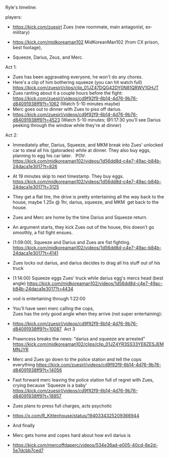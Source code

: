 Ryle's timeline:

players:

-   https://kick.com/zuesirl
 Zues (new roommate, main antagonist, ex-military)

-   <https://kick.com/midkoreaman102> MidKoreanMan102 (from CX prison, best footage),

-   Squeeze, Darius, Zeus, and Merc.

Act 1:

-   Zues has been aggravating everyone, he won't do any chores.   
-   Here's a clip of him bothering squeeze (you can hit watch full) <https://kick.com/zuesirl/clips/clip_01JZ47DQG42DY0N81QRWV1GHJT> 
-   Zues ranting about it a couple hours before the fight:\
    <https://kick.com/zuesirl/videos/cd9f92f9-6b14-4d76-9b76-d84091938ff9?t=1062>
(Watch 5-10 minutes maybe)
-   Merc goes out to dinner with Zues to piss off darius. 
-   <https://kick.com/zuesirl/videos/cd9f92f9-6b14-4d76-9b76-d84091938ff9?t=4523>
(Watch 5-10 minutes; @1:17:30 you'll see Darius peeking through the window while they're at dinner)

Act 2:

-   Immediately after, Darius, Squeeze, and MKM break into Zues' unlocked car to steal all his (gatorades) while at dinner. They also buy eggs, planning to egg his car later.   POV: <https://kick.com/midkoreaman102/videos/1d56dd8d-c4e7-49ac-b84b-24daca1e3017?t=826> 
-   At 19 minutes skip to next timestamp. They buy eggs. <https://kick.com/midkoreaman102/videos/1d56dd8d-c4e7-49ac-b84b-24daca1e3017?t=3125> 
-   They get a flat tire, the drive is pretty entertaining all the way back to the house, maybe 1.25x @ 1hr, darius, squeeze, and MKM  get back to the house.
-   Zues and Merc are home by the time Darius and Squeeze return.
-   An argument starts, they kick Zues out of the house, this doesn't go smoothly, a fist fight ensues. 
-   (1:09:00), Squeeze and Darius and Zues are fist fighting.  <https://kick.com/midkoreaman102/videos/1d56dd8d-c4e7-49ac-b84b-24daca1e3017?t=4141> 
-   Zues locks out darius, and darius decides to drag all his stuff out of his truck
-   (1:14:00) Squeeze eggs Zues' truck while darius egg's mercs head (best angle) <https://kick.com/midkoreaman102/videos/1d56dd8d-c4e7-49ac-b84b-24daca1e3017?t=4434>
-   vod is entertaining through 1:22:00
-   You'll have seen merc calling the cops,\
    Zues has the only good angle when they arrive (not super entertaining):
-   <https://kick.com/zuesirl/videos/cd9f92f9-6b14-4d76-9b76-d84091938ff9?t=10087> 
Act 3

-   Prawncess breaks the news: "darius and squeeze are arrested" <https://kick.com/midkoreaman102/clips/clip_01JZ4YR3SS33YE6ZESJEMMNJYR> 
-   Merc and Zues go down to the police station and tell the cops everything <https://kick.com/zuesirl/videos/cd9f92f9-6b14-4d76-9b76-d84091938ff9?t=14056>
-   Fast forward merc leaving the police station full of regret with Zues, crying because 'Squeeze is a baby' <https://kick.com/zuesirl/videos/cd9f92f9-6b14-4d76-9b76-d84091938ff9?t=18857>
-   Zues plans to press full charges, acts psychotic
-  <https://x.com/R_Kittenhouse/status/1940334325209366944>
-   And finally 
-   Merc gets home and copes hard about how evil darius is
-   <https://kick.com/mercoffdaperc/videos/534e36ad-e005-40cd-8e2d-5e7dcbb7ced7>
